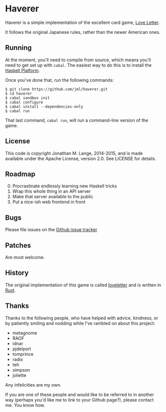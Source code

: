 # Haverer

Haverer is a simple implementation of the excellent card game,
[Love Letter](http://boardgamegeek.com/boardgame/129622/love-letter).

It follows the original Japanese rules, rather than the newer American ones.

## Running

At the moment, you'll need to compile from source, which means you'll need to
get set up with `cabal`. The easiest way to do this is to install the
[Haskell Platform](https://www.haskell.org/platform/).

Once you've done that, run the following commands:

```
$ git clone https://github.com/jml/haverer.git
$ cd haverer
$ cabal sandbox init
$ cabal configure
$ cabal install --dependencies-only
$ cabal run
```

That last command, `cabal run`, will run a command-line version of the game.

## License

This code is copyright Jonathan M. Lange, 2014-2015, and is made available
under the Apache License, version 2.0. See LICENSE for details.

## Roadmap

0. Procrastinate endlessly learning new Haskell tricks
1. Wrap this whole thing in an API server
2. Make that server available to the public
3. Put a nice-ish web frontend in front

## Bugs

Please file issues on the
[Github issue tracker](https://github.com/jml/haverer/issues)

## Patches

Are most welcome.

## History

The original implementation of this game is called
[loveletter](https://github.com/jml/loveletter) and is written in
[Rust](http://www.rust-lang.org/).

## Thanks

Thanks to the following people, who have helped with advice, kindness, or by patiently
smiling and nodding while I've rambled on about this project:

* metagnome
* RAOF
* idnar
* pjdelport
* tomprince
* radix
* teh
* simpson
* joliette

Any infelicities are my own.

If you are one of these people and would like to be referred to in another way
(perhaps you'd like me to link to your Github page?), please contact me. You
know how.

